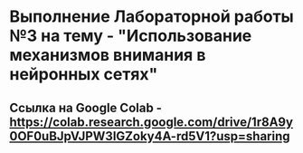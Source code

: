 # Выполнение Лабораторной работы №3 на тему - "Использование механизмов внимания в нейронных сетях"

## Ссылка на Google Colab - https://colab.research.google.com/drive/1r8A9y0OF0uBJpVJPW3lGZoky4A-rd5V1?usp=sharing


